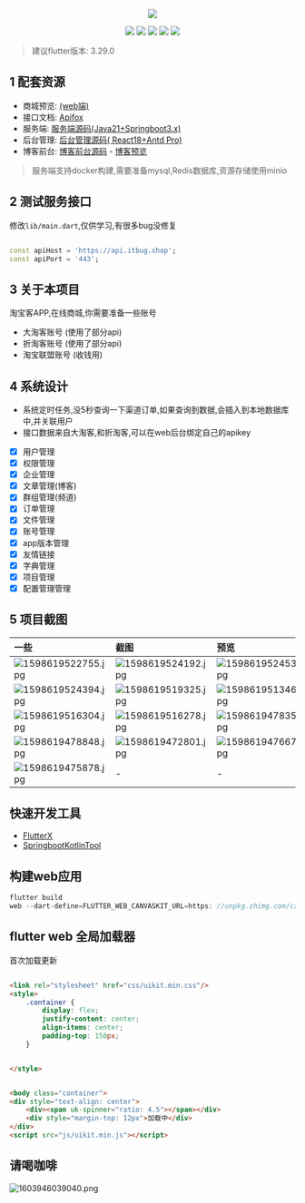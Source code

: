 <p align="center">
    <img src="https://static.saintic.com/picbed/huang/2020/12/14/1607875349615.png">
</p>

<p align="center">
    <a href="https://jq.qq.com/?_wv=1027&k=Z0AHodXB"><img src="https://badgen.net/badge/QQ%E7%BE%A4/706438100/pink" /></a>
    <a href="https://itbug.shop"><img src="https://badgen.net/badge/%E5%85%B8%E5%85%B8%E7%9A%84%E5%B0%8F%E5%8D%96%E9%83%A8/v3.0.0/red" /></a>
    <a href="https://flutter.dev/docs/get-started/install/windows"><img src="https://badgen.net/badge/flutter/3.29.2/red" /></a>
    <a href="https://github.com/mdddj/flutter_simple_shop/stargazers"><img src="https://badgen.net/github/stars/mdddj/flutter_simple_shop" /></a>
    <a href="https://github.com/mdddj/flutter_simple_shop/network/members"><img src="https://badgen.net/github/forks/mdddj/flutter_simple_shop" /></a>
</p>


> 建议flutter版本: 3.29.0

## 1 配套资源

* 商城预览: <a href='https://q.itbug.shop'>(web端)</a>
* 接口文档: <a href='https://apifox.com/apidoc/shared-6f74775d-40ca-4a07-ad1e-dd9c8480f927'>
  Apifox</a>
* 服务端:   <a href='https://github.com/mdddj/dd_server'>服务端源码(Java21+Springboot3.x)</a>
* 后台管理: <a href='https://github.com/mdddj/dd_server/tree/main/dd_server_admin'>后台管理源码(
  React18+Antd Pro)</a>
* 博客前台: <a href='https://github.com/mdddj/blog'>博客前台源码</a> - <a href='https://itbug.shop'>
  博客预览</a>

> 服务端支持docker构建,需要准备mysql,Redis数据库,资源存储使用minio

## 2 测试服务接口

修改`lib/main.dart`,仅供学习,有很多bug没修复

```dart

const apiHost = 'https://api.itbug.shop';
const apiPort = '443';
```

## 3 关于本项目

淘宝客APP,在线商城,你需要准备一些账号

* 大淘客账号 (使用了部分api)
* 折淘客账号 (使用了部分api)
* 淘宝联盟账号 (收钱用)

## 4 系统设计

* 系统定时任务,没5秒查询一下渠道订单,如果查询到数据,会插入到本地数据库中,并关联用户
* 接口数据来自大淘客,和折淘客,可以在web后台绑定自己的apikey

- [x] 用户管理
- [x] 权限管理
- [x] 企业管理
- [x] 文章管理(博客)
- [x] 群组管理(频道)
- [x] 订单管理
- [x] 文件管理
- [x] 账号管理
- [x] app版本管理
- [x] 友情链接
- [x] 字典管理
- [x] 项目管理
- [x] 配置管理管理

## 5 项目截图

| 一些                                                                                         | 截图                                                                                         | 预览                                                                                         |
|:-------------------------------------------------------------------------------------------|:-------------------------------------------------------------------------------------------|:-------------------------------------------------------------------------------------------|
| ![1598619522755.jpg](https://static.saintic.com/picbed/huang/2020/08/28/1598619522755.jpg) | ![1598619524192.jpg](https://static.saintic.com/picbed/huang/2020/08/28/1598619524192.jpg) | ![1598619524535.jpg](https://static.saintic.com/picbed/huang/2020/08/28/1598619524535.jpg) |
| ![1598619524394.jpg](https://static.saintic.com/picbed/huang/2020/08/28/1598619524394.jpg) | ![1598619519325.jpg](https://static.saintic.com/picbed/huang/2020/08/28/1598619519325.jpg) | ![1598619513469.jpg](https://static.saintic.com/picbed/huang/2020/08/28/1598619513469.jpg) |
| ![1598619516304.jpg](https://static.saintic.com/picbed/huang/2020/08/28/1598619516304.jpg) | ![1598619516278.jpg](https://static.saintic.com/picbed/huang/2020/08/28/1598619516278.jpg) | ![1598619478353.jpg](https://static.saintic.com/picbed/huang/2020/08/28/1598619478353.jpg) |
| ![1598619478848.jpg](https://static.saintic.com/picbed/huang/2020/08/28/1598619478848.jpg) | ![1598619472801.jpg](https://static.saintic.com/picbed/huang/2020/08/28/1598619472801.jpg) | ![1598619476671.jpg](https://static.saintic.com/picbed/huang/2020/08/28/1598619476671.jpg) |
| ![1598619475878.jpg](https://static.saintic.com/picbed/huang/2020/08/28/1598619475878.jpg) | -                                                                                          | -                                                                                          |

## 快速开发工具

- <a href='https://flutterx.itbug.shop/'>FlutterX</a>
- <a href='https://mdddj.github.io/kotlin-spring-tool-doc'>SpringbootKotlinTool</a>

## 构建web应用

```dart
flutter build
web --dart-define=FLUTTER_WEB_CANVASKIT_URL=https: //unpkg.zhimg.com/canvaskit-wasm@0.24.0/bin/
```

## flutter web 全局加载器

首次加载更新

```html

<link rel="stylesheet" href="css/uikit.min.css"/>
<style>
    .container {
        display: flex;
        justify-content: center;
        align-items: center;
        padding-top: 150px;
    }


</style>


<body class="container">
<div style="text-align: center">
    <div><span uk-spinner="ratio: 4.5"></span></div>
    <div style="margin-top: 12px">加载中</div>
</div>
<script src="js/uikit.min.js"></script>
```

## 请喝咖啡

![1603946039040.png](https://static.saintic.com/picbed/huang/2020/10/29/1603946039040.png)